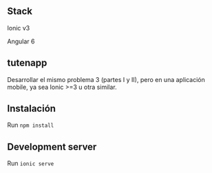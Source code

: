 ## Stack

Ionic v3

Angular 6

## tutenapp

Desarrollar el mismo problema 3 (partes I y II), pero en una aplicación mobile, ya sea Ionic >=3
u otra similar. 

## Instalación

Run `npm install`

  ## Development server
  
Run  `ionic serve`
